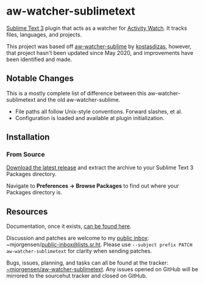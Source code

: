 # aw-watcher-sublimetext

[Sublime Text 3][st3] plugin that acts as a watcher for
[Activity Watch][activity-watch]. It tracks files, languages, and
projects.

[st3]:https://sublimetext.com
[activity-watch]:https://activitywatch.net/

This project was based off [aw-watcher-sublime][aw-watcher-sublime] by 
[kostasdizas][kostasdizas], however, that project hasn't been updated
since May 2020, and improvements have been identified and made.

[aw-watcher-sublime]:https://github.com/kostasdizas/aw-watcher-sublime
[kostasdizas]:https://github.com/kostasdizas

## Notable Changes

This is a mostly complete list of difference between this
aw-watcher-sublimetext and the old aw-watcher-sublime.

* File paths all follow Unix-style conventions. Forward slashes, et al.
* Configuration is loaded and available at plugin initialization.

## Installation

### From Source

[Download the latest release][releases] and extract the archive to your
Sublime Text 3 Packages directory.

Navigate to **Preferences -> Browse Packages** to find out where your
Packages directory is.

[releases]:https://git.sr.ht/~mjorgensen/aw-watcher-sublimetext/refs

## Resources

Documentation, once it exists, [can be found here][man]. 

Discussion and patches are welcome to my [public inbox][public-inbox]:
~mjorgensen/public-inbox@lists.sr.ht. Please use `--subject prefix PATCH
aw-watcher-sublimetext` for clarity when sending patches.

Bugs, issues, planning, and tasks can all be found at the tracker: 
[~mjorgensen/aw-watcher-sublimetext][todo]. Any issues opened on GitHub
will be mirrored to the sourcehut tracker and closed on GitHub.

[man]:https://man.sr.ht/~mjorgensen/aw-watcher-sublimetext
[public-inbox]:https://lists.sr.ht/~mjorgensen/public-inbox
[todo]:https://todo.sr.ht/~mjorgensen/aw-watcher-sublimetext